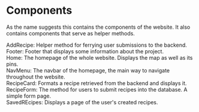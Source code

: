 # Components

As the name suggests this contains the components of the website. It also contains components that serve as helper methods.

AddRecipe: Helper method for ferrying user submissions to the backend.\
Footer: Footer that displays some information about the project.\
Home: The homepage of the whole website. Displays the map as well as its pins.\
NavMenu: The navbar of the homepage, the main way to navigate throughout the website.\
RecipeCard: Formats a recipe retrieved from the backend and displays it.\
RecipeForm: The method for users to submit recipes into the database. A simple form page.\
SavedREcipes: Displays a page of the user's created recipes.

